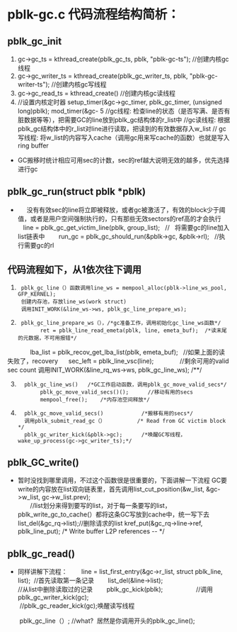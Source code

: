 # pblk-gc.c 代码流程结构简析：

## pblk_gc_init 
1. gc->gc_ts = kthread_create(pblk_gc_ts, pblk, "pblk-gc-ts");   //创建内核gc线程
2. gc->gc_writer_ts = kthread_create(pblk_gc_writer_ts, pblk, "pblk-gc-writer-ts"); //创建内核gc写线程
3. gc->gc_read_ts = kthread_create()  //创建内核gc读线程
4. //设置内核定时器
    setup_timer(&gc->gc_timer, pblk_gc_timer, (unsigned long)pblk);
    mod_timer(&gc-
5   //gc线程:   检查line的状态（是否写满、是否有脏数据等等），把需要GC的line放到pblk_gc结构体的r_list中
      //gc读线程: 根据pblk_gc结构体中的r_list对line进行读取，把读到的有效数据存入w_list
      // gc写线程: 将w_list的内容写入cache（调用gc用来写cache的函数）也就是写入ring buffer
      
      

* GC搬移时统计相应可用sec的计数，sec的ref越大说明无效的越多，优先选择进行gc

## pblk_gc_run(struct pblk *pblk)
*      没有有效sec的line将立即被释放，或者gc被激活了，有效的block少于阈值，或者是用户空间强制执行的，只有那些无效sectors的ref高的才会执行
        line = pblk_gc_get_victim_line(pblk, group_list);   //   将需要gc的line加入list链表中
        run_gc = pblk_gc_should_run(&pblk->gc, &pblk->rl);   //执行需要gc的rl

## 代码流程如下，从1依次往下调用

1.      pblk_gc_line（）函数调用line_ws = mempool_alloc(pblk->line_ws_pool, GFP_KERNEL);
        创建内存池，存放line_ws(work struct)
        调用INIT_WORK(&line_ws->ws, pblk_gc_line_prepare_ws);

2.      pblk_gc_line_prepare_ws（），/*gc准备工作，调用初始化gc_line_ws函数*/
              ret = pblk_line_read_emeta(pblk, line, emeta_buf);  /*读末尾的元数据，不可用报错*/
              lba_list = pblk_recov_get_lba_list(pblk, emeta_buf);    //如果上面的读失败了，recovery
	      sec_left = pblk_line_vsc(line);                //剩余可用的valid sec count
        调用INIT_WORK(&line_rq_ws->ws, pblk_gc_line_ws);  /**/        

3.       pblk_gc_line_ws()   /*GC工作启动函数，调用pblk_gc_move_valid_secs*/
              pblk_gc_move_valid_secs()();      //移动有用的secs
              mempool_free();    /*内存池空间释放*/
              
4.       pblk_gc_move_valid_secs()            /*搬移有用的secs*/
         调用pblk_submit_read_gc（）          /* Read from GC victim block */
         pblk_gc_writer_kick(&pblk->gc);      /*唤醒GC写线程，wake_up_process(gc->gc_writer_ts);*/
         
## pblk_GC_write()
* 暂时没找到哪里调用，不过这个函数很是很重要的，下面讲解一下流程
        GC要write的内容放在list双向链表里，首先调用list_cut_position(&w_list, &gc->w_list, gc->w_list.prev);   
        //list划分来得到要写的list，对于每一条要写的list，pblk_write_gc_to_cache(）都将这条GC写放到cache中，统一写下去
        list_del(&gc_rq->list);//删除请求的list
        kref_put(&gc_rq->line->ref, pblk_line_put); /* Write buffer L2P references -- */
  
## pblk_gc_read()
*  同样讲解下流程：
        line = list_first_entry(&gc->r_list, struct pblk_line, list);  //首先读取第一条记录
        list_del(&line->list);                                       //从list中删除读取过的记录
        pblk_gc_kick(pblk);                   //调用pblk_gc_writer_kick(gc);
	                                        //pblk_gc_reader_kick(gc);唤醒读写线程
                                                
        pblk_gc_line（）;  //what?  居然是你调用开头的pblk_gc_line();
